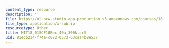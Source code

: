```yaml
---
content_type: resource
description: ''
file: https://ol-ocw-studio-app-production.s3.amazonaws.com/courses/18-01sc-single-variable-calculus-fall-2010/81ecb234f74ac072057363caa4b8e537_MIT18_01SCF10Rec_40a_300k.srt
file_type: application/x-subrip
resourcetype: Other
title: MIT18_01SCF10Rec_40a_300k.srt
uid: 81ecb234-f74a-c072-0573-63caa4b8e537
---
```

